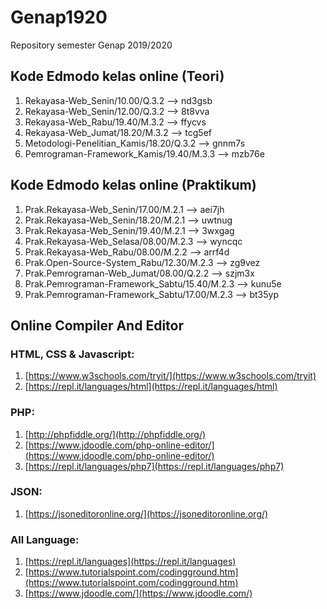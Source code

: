 # Genap1920
Repository semester Genap 2019/2020

## Kode Edmodo kelas online (Teori)
1. Rekayasa-Web_Senin/10.00/Q.3.2 --> nd3gsb
2. Rekayasa-Web_Senin/12.00/Q.3.2 --> 8t8vva
3. Rekayasa-Web_Rabu/19.40/M.3.2 --> ffycvs
4. Rekayasa-Web_Jumat/18.20/M.3.2 --> tcg5ef
5. Metodologi-Penelitian_Kamis/18.20/Q.3.2 --> gnnm7s
6. Pemrograman-Framework_Kamis/19.40/M.3.3 --> mzb76e

## Kode Edmodo kelas online (Praktikum)
1. Prak.Rekayasa-Web_Senin/17.00/M.2.1 --> aei7jh
2. Prak.Rekayasa-Web_Senin/18.20/M.2.1 --> uwtnug
3. Prak.Rekayasa-Web_Senin/19.40/M.2.1 --> 3wxgag
4. Prak.Rekayasa-Web_Selasa/08.00/M.2.3 --> wyncqc
5. Prak.Rekayasa-Web_Rabu/08.00/M.2.2 --> arrf4d
6. Prak.Open-Source-System_Rabu/12.30/M.2.3 --> zg9vez
7. Prak.Pemrograman-Web_Jumat/08.00/Q.2.2 --> szjm3x
8. Prak.Pemrograman-Framework_Sabtu/15.40/M.2.3 --> kunu5e
9. Prak.Pemrograman-Framework_Sabtu/17.00/M.2.3 --> bt35yp

## Online Compiler And Editor
### HTML, CSS & Javascript:
1. [https://www.w3schools.com/tryit/](https://www.w3schools.com/tryit)
2. [https://repl.it/languages/html](https://repl.it/languages/html)

### PHP:
1. [http://phpfiddle.org/](http://phpfiddle.org/)
2. [https://www.jdoodle.com/php-online-editor/](https://www.jdoodle.com/php-online-editor/)
3. [https://repl.it/languages/php7](https://repl.it/languages/php7)

### JSON:
1. [https://jsoneditoronline.org/](https://jsoneditoronline.org/)

### All Language:
1. [https://repl.it/languages](https://repl.it/languages)
2. [https://www.tutorialspoint.com/codingground.htm](https://www.tutorialspoint.com/codingground.htm)
3. [https://www.jdoodle.com/](https://www.jdoodle.com/)
